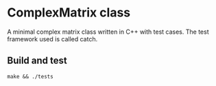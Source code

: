 # ComplexMatrix class
A minimal complex matrix class written in C++ with 
test cases. The test framework used is called catch.

## Build and test
```
make && ./tests
```
